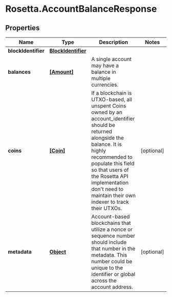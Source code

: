 # Rosetta.AccountBalanceResponse

## Properties

Name | Type | Description | Notes
------------ | ------------- | ------------- | -------------
**blockIdentifier** | [**BlockIdentifier**](BlockIdentifier.md) |  | 
**balances** | [**[Amount]**](Amount.md) | A single account may have a balance in multiple currencies. | 
**coins** | [**[Coin]**](Coin.md) | If a blockchain is UTXO-based, all unspent Coins owned by an account_identifier should be returned alongside the balance. It is highly recommended to populate this field so that users of the Rosetta API implementation don&#39;t need to maintain their own indexer to track their UTXOs. | [optional] 
**metadata** | [**Object**](.md) | Account-based blockchains that utilize a nonce or sequence number should include that number in the metadata. This number could be unique to the identifier or global across the account address. | [optional] 


